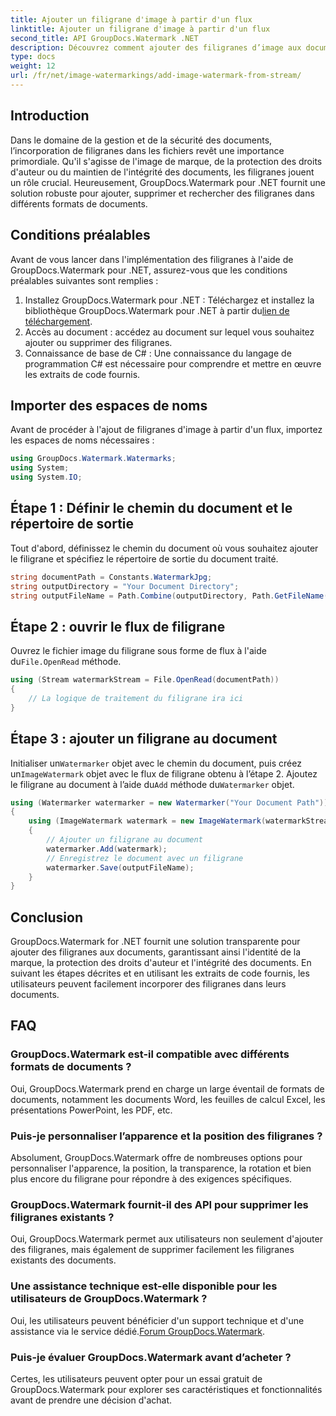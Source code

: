 ```yaml
---
title: Ajouter un filigrane d'image à partir d'un flux
linktitle: Ajouter un filigrane d'image à partir d'un flux
second_title: API GroupDocs.Watermark .NET
description: Découvrez comment ajouter des filigranes d’image aux documents à l’aide de GroupDocs.Watermark pour .NET. Suivez notre guide étape par étape pour une intégration transparente des filigranes.
type: docs
weight: 12
url: /fr/net/image-watermarkings/add-image-watermark-from-stream/
---
```

## Introduction
Dans le domaine de la gestion et de la sécurité des documents, l’incorporation de filigranes dans les fichiers revêt une importance primordiale. Qu'il s'agisse de l'image de marque, de la protection des droits d'auteur ou du maintien de l'intégrité des documents, les filigranes jouent un rôle crucial. Heureusement, GroupDocs.Watermark pour .NET fournit une solution robuste pour ajouter, supprimer et rechercher des filigranes dans différents formats de documents.
## Conditions préalables
Avant de vous lancer dans l'implémentation des filigranes à l'aide de GroupDocs.Watermark pour .NET, assurez-vous que les conditions préalables suivantes sont remplies :
1.  Installez GroupDocs.Watermark pour .NET : Téléchargez et installez la bibliothèque GroupDocs.Watermark pour .NET à partir du[lien de téléchargement](https://releases.groupdocs.com/Watermark/net/).
2. Accès au document : accédez au document sur lequel vous souhaitez ajouter ou supprimer des filigranes.
3. Connaissance de base de C# : Une connaissance du langage de programmation C# est nécessaire pour comprendre et mettre en œuvre les extraits de code fournis.

## Importer des espaces de noms
Avant de procéder à l'ajout de filigranes d'image à partir d'un flux, importez les espaces de noms nécessaires :
```csharp
using GroupDocs.Watermark.Watermarks;
using System;
using System.IO;
```

## Étape 1 : Définir le chemin du document et le répertoire de sortie
Tout d'abord, définissez le chemin du document où vous souhaitez ajouter le filigrane et spécifiez le répertoire de sortie du document traité.
```csharp
string documentPath = Constants.WatermarkJpg;
string outputDirectory = "Your Document Directory";
string outputFileName = Path.Combine(outputDirectory, Path.GetFileName(documentPath));
```
## Étape 2 : ouvrir le flux de filigrane
 Ouvrez le fichier image du filigrane sous forme de flux à l'aide du`File.OpenRead` méthode.
```csharp
using (Stream watermarkStream = File.OpenRead(documentPath))
{
    // La logique de traitement du filigrane ira ici
}
```
## Étape 3 : ajouter un filigrane au document
 Initialiser un`Watermarker` objet avec le chemin du document, puis créez un`ImageWatermark` objet avec le flux de filigrane obtenu à l’étape 2. Ajoutez le filigrane au document à l’aide du`Add` méthode du`Watermarker` objet.
```csharp
using (Watermarker watermarker = new Watermarker("Your Document Path"))
{
    using (ImageWatermark watermark = new ImageWatermark(watermarkStream))
    {
        // Ajouter un filigrane au document
        watermarker.Add(watermark);
        // Enregistrez le document avec un filigrane
        watermarker.Save(outputFileName);
    }
}
```

## Conclusion
GroupDocs.Watermark for .NET fournit une solution transparente pour ajouter des filigranes aux documents, garantissant ainsi l'identité de la marque, la protection des droits d'auteur et l'intégrité des documents. En suivant les étapes décrites et en utilisant les extraits de code fournis, les utilisateurs peuvent facilement incorporer des filigranes dans leurs documents.
## FAQ
### GroupDocs.Watermark est-il compatible avec différents formats de documents ?
Oui, GroupDocs.Watermark prend en charge un large éventail de formats de documents, notamment les documents Word, les feuilles de calcul Excel, les présentations PowerPoint, les PDF, etc.
### Puis-je personnaliser l’apparence et la position des filigranes ?
Absolument, GroupDocs.Watermark offre de nombreuses options pour personnaliser l'apparence, la position, la transparence, la rotation et bien plus encore du filigrane pour répondre à des exigences spécifiques.
### GroupDocs.Watermark fournit-il des API pour supprimer les filigranes existants ?
Oui, GroupDocs.Watermark permet aux utilisateurs non seulement d'ajouter des filigranes, mais également de supprimer facilement les filigranes existants des documents.
### Une assistance technique est-elle disponible pour les utilisateurs de GroupDocs.Watermark ?
 Oui, les utilisateurs peuvent bénéficier d'un support technique et d'une assistance via le service dédié.[Forum GroupDocs.Watermark](https://forum.groupdocs.com/c/watermark/19).
### Puis-je évaluer GroupDocs.Watermark avant d’acheter ?
Certes, les utilisateurs peuvent opter pour un essai gratuit de GroupDocs.Watermark pour explorer ses caractéristiques et fonctionnalités avant de prendre une décision d'achat.